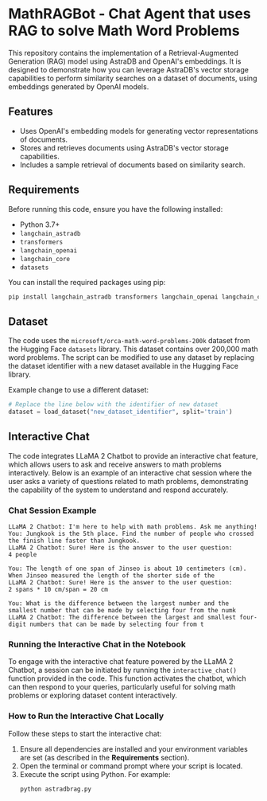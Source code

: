 # MathRAGBot - Chat Agent that uses RAG to solve Math Word Problems

This repository contains the implementation of a Retrieval-Augmented Generation (RAG) model using AstraDB and OpenAI's embeddings. It is designed to demonstrate how you can leverage AstraDB's vector storage capabilities to perform similarity searches on a dataset of documents, using embeddings generated by OpenAI models.

## Features

- Uses OpenAI's embedding models for generating vector representations of documents.
- Stores and retrieves documents using AstraDB's vector storage capabilities.
- Includes a sample retrieval of documents based on similarity search.

## Requirements

Before running this code, ensure you have the following installed:
- Python 3.7+
- `langchain_astradb`
- `transformers`
- `langchain_openai`
- `langchain_core`
- `datasets`

You can install the required packages using pip:

```bash
pip install langchain_astradb transformers langchain_openai langchain_core datasets
```

## Dataset

The code uses the `microsoft/orca-math-word-problems-200k` dataset from the Hugging Face `datasets` library. This dataset contains over 200,000 math word problems. The script can be modified to use any dataset by replacing the dataset identifier with a new dataset available in the Hugging Face library.

Example change to use a different dataset:

```python
# Replace the line below with the identifier of new dataset
dataset = load_dataset("new_dataset_identifier", split='train')
```

## Interactive Chat 

The code integrates LLaMA 2 Chatbot to provide an interactive chat feature, which allows users to ask and receive answers to math problems interactively. Below is an example of an interactive chat session where the user asks a variety of questions related to math problems, demonstrating the capability of the system to understand and respond accurately.

### Chat Session Example

```plaintext
LLaMA 2 Chatbot: I'm here to help with math problems. Ask me anything!
You: Jungkook is the 5th place. Find the number of people who crossed the finish line faster than Jungkook.
LLaMA 2 Chatbot: Sure! Here is the answer to the user question:
4 people

You: The length of one span of Jinseo is about 10 centimeters (cm). When Jinseo measured the length of the shorter side of the
LLaMA 2 Chatbot: Sure! Here is the answer to the user question:
2 spans * 10 cm/span = 20 cm

You: What is the difference between the largest number and the smallest number that can be made by selecting four from the numk
LLaMA 2 Chatbot: The difference between the largest and smallest four-digit numbers that can be made by selecting four from t
```

### Running the Interactive Chat in the Notebook

To engage with the interactive chat feature powered by the LLaMA 2 Chatbot, a session can be initiated by running the `interactive_chat()` function provided in the code. This function activates the chatbot, which can then respond to your queries, particularly useful for solving math problems or exploring dataset content interactively.

### How to Run the Interactive Chat Locally

Follow these steps to start the interactive chat:

1. Ensure all dependencies are installed and your environment variables are set (as described in the **Requirements** section).
2. Open the terminal or command prompt where your script is located.
3. Execute the script using Python. For example:
   ```bash
   python astradbrag.py

